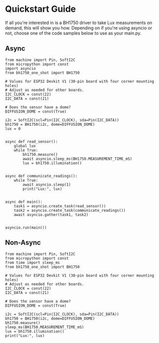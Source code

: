 # Quickstart Guide
If all you're interested in is a BH1750 driver to take Lux measurements on demand, this will show you how. Depending on if you're using asyncio or not, choose one of the code samples below to use as your main.py.

## Async
```
from machine import Pin, SoftI2C
from micropython import const
import asyncio
from bh1750_one_shot import BH1750

# Values for ESP32 Devkit V1 (30-pin board with four corner mounting holes)
# Adjust as needed for other boards.
I2C_CLOCK = const(22)
I2C_DATA = const(21)

# Does the sensor have a dome?
DIFFUSION_DOME = const(True)

i2c = SoftI2C(scl=Pin(I2C_CLOCK), sda=Pin(I2C_DATA))
bh1750 = BH1750(i2c, dome=DIFFUSION_DOME)
lux = 0


async def read_sensor():
    global lux
    while True:
        bh1750.measure()
        await asyncio.sleep_ms(BH1750.MEASUREMENT_TIME_mS)
        lux = bh1750.illumination()


async def communicate_readings():
    while True:
        await asyncio.sleep(1)
        print("Lux:", lux)


async def main():
    task1 = asyncio.create_task(read_sensor())
    task2 = asyncio.create_task(communicate_readings())
    await asyncio.gather(task1, task2)


asyncio.run(main())
```

## Non-Async

```
from machine import Pin, SoftI2C
from micropython import const
from time import sleep_ms
from bh1750_one_shot import BH1750

# Values for ESP32 Devkit V1 (30-pin board with four corner mounting holes)
# Adjust as needed for other boards.
I2C_CLOCK = const(22)
I2C_DATA = const(21)

# Does the sensor have a dome?
DIFFUSION_DOME = const(True)

i2c = SoftI2C(scl=Pin(I2C_CLOCK), sda=Pin(I2C_DATA))
bh1750 = BH1750(i2c, dome=DIFFUSION_DOME)
bh1750.measure()
sleep_ms(BH1750.MEASUREMENT_TIME_mS)
lux = bh1750.illumination()
print("Lux:", lux)
```
